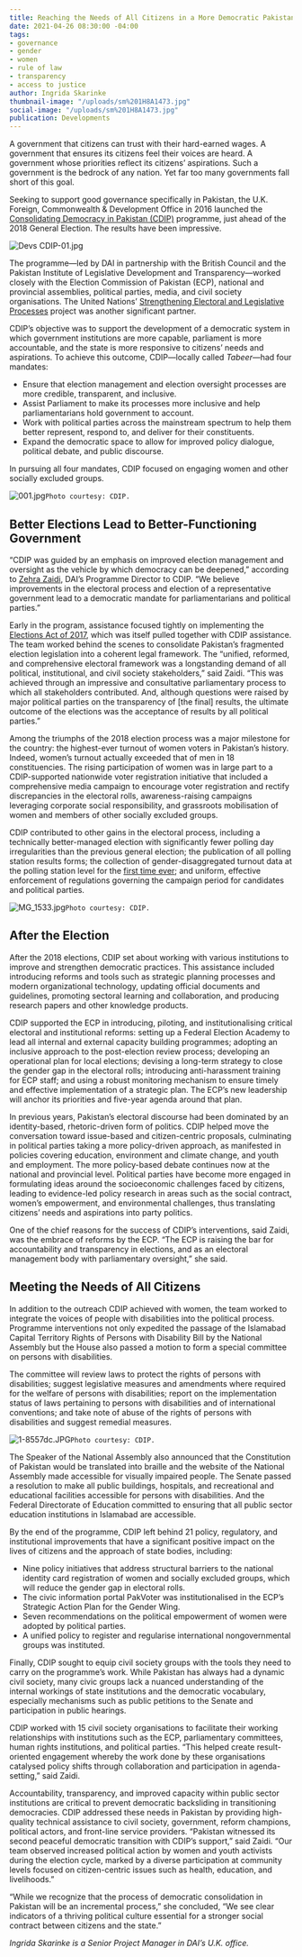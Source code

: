 ```yaml
---
title: Reaching the Needs of All Citizens in a More Democratic Pakistan
date: 2021-04-26 08:30:00 -04:00
tags:
- governance
- gender
- women
- rule of law
- transparency
- access to justice
author: Ingrida Skarinke
thumbnail-image: "/uploads/sm%201H8A1473.jpg"
social-image: "/uploads/sm%201H8A1473.jpg"
publication: Developments
---
```


A government that citizens can trust with their hard-earned wages. A government that ensures its citizens feel their voices are heard. A government whose priorities reflect its citizens’ aspirations. Such a government is the bedrock of any nation. Yet far too many governments fall short of this goal.

Seeking to support good governance specifically in Pakistan, the U.K. Foreign, Commonwealth & Development Office in 2016 launched the [Consolidating Democracy in Pakistan (CDIP)](https://www.dai.com/our-work/projects/pakistan-consolidating-democracy-in-pakistan-cdip) programme, just ahead of the 2018 General Election. The results have been impressive.






![Devs CDIP-01.jpg](/uploads/Devs%20CDIP-01.jpg)

The programme—led by DAI in partnership with the British Council and the Pakistan Institute of Legislative Development and Transparency—worked closely with the Election Commission of Pakistan (ECP), national and provincial assemblies, political parties, media, and civil society organisations. The United Nations’ [Strengthening Electoral and Legislative Processes](https://www.pk.undp.org/content/pakistan/en/home/projects/strengthening-electoral-and-legislative-processes.html) project was another significant partner.  

CDIP’s objective was to support the development of a democratic system in which government institutions are more capable, parliament is more accountable, and the state is more responsive to citizens’ needs and aspirations. To achieve this outcome, CDIP—locally called *Tabeer*—had four mandates: 

* Ensure that election management and election oversight processes are more credible, transparent, and inclusive.
* Assist Parliament to make its processes more inclusive and help parliamentarians hold government to account.
* Work with political parties across the mainstream spectrum to help them better represent, respond to, and deliver for their constituents.
* Expand the democratic space to allow for improved policy dialogue, political debate, and public discourse.

In pursuing all four mandates, CDIP focused on engaging women and other socially excluded groups.

![001.jpg](/uploads/001.jpg)`Photo courtesy: CDIP.`

## Better Elections Lead to Better-Functioning Government

“CDIP was guided by an emphasis on improved election management and oversight as the vehicle by which democracy can be deepened,” according to [Zehra Zaidi](https://www.dai.com/who-we-are/our-team/zehra-zaidi), DAI’s Programme Director to CDIP. “We believe improvements in the electoral process and election of a representative government lead to a democratic mandate for parliamentarians and political parties.”

Early in the program, assistance focused tightly on implementing the [Elections Act of 2017](https://www.ecp.gov.pk/frmGenericPage.aspx?PageID=3111), which was itself pulled together with CDIP assistance. The team worked behind the scenes to consolidate Pakistan’s fragmented election legislation into a coherent legal framework. The “unified, reformed, and comprehensive electoral framework was a longstanding demand of all political, institutional, and civil society stakeholders,” said Zaidi. “This was achieved through an impressive and consultative parliamentary process to which all stakeholders contributed. And, although questions were raised by major political parties on the transparency of [the final] results, the ultimate outcome of the elections was the acceptance of results by all political parties.”

Among the triumphs of the 2018 election process was a major milestone for the country: the highest-ever turnout of women voters in Pakistan’s history. Indeed, women’s turnout actually exceeded that of men in 18 constituencies. The rising participation of women was in large part to a CDIP-supported nationwide voter registration initiative that included a comprehensive media campaign to encourage voter registration and rectify discrepancies in the electoral rolls, awareness-raising campaigns leveraging corporate social responsibility, and grassroots mobilisation of women and members of other socially excluded groups. 

CDIP contributed to other gains in the electoral process, including a technically better-managed election with significantly fewer polling day irregularities than the previous general election; the publication of all polling station results forms; the collection of gender-disaggregated turnout data at the polling station level for the [first time ever](https://fafen.org/fafens-analysis-of-voter-turnout-in-ge-2018/); and uniform, effective enforcement of regulations governing the campaign period for candidates and political parties.

![MG_1533.jpg](/uploads/MG_1533.jpg)`Photo courtesy: CDIP.`

## After the Election

After the 2018 elections, CDIP set about working with various institutions to improve and strengthen democratic practices. This assistance included introducing reforms and tools such as strategic planning processes and modern organizational technology, updating official documents and guidelines, promoting sectoral learning and collaboration, and producing research papers and other knowledge products.

CDIP supported the ECP in introducing, piloting, and institutionalising critical electoral and institutional reforms: setting up a Federal Election Academy to lead all internal and external capacity building programmes; adopting an inclusive approach to the post-election review process; developing an operational plan for local elections; devising a long-term strategy to close the gender gap in the electoral rolls; introducing anti-harassment training for ECP staff; and using a robust monitoring mechanism to ensure timely and effective implementation of a strategic plan. The ECP’s new leadership will anchor its priorities and five-year agenda around that plan.

In previous years, Pakistan’s electoral discourse had been dominated by an identity-based, rhetoric-driven form of politics. CDIP helped move the conversation toward issue-based and citizen-centric proposals, culminating in political parties taking a more policy-driven approach, as manifested in policies covering education, environment and climate change, and youth and employment. The more policy-based debate continues now at the national and provincial level. Political parties have become more engaged in formulating ideas around the socioeconomic challenges faced by citizens, leading to evidence-led policy research in areas such as the social contract, women’s empowerment, and environmental challenges, thus translating citizens’ needs and aspirations into party politics.

One of the chief reasons for the success of CDIP’s interventions, said Zaidi, was the embrace of reforms by the ECP. “The ECP is raising the bar for accountability and transparency in elections, and as an electoral management body with parliamentary oversight,” she said. 

## Meeting the Needs of All Citizens

In addition to the outreach CDIP achieved with women, the team worked to integrate the voices of people with disabilities into the political process. Programme interventions not only expedited the passage of the Islamabad Capital Territory Rights of Persons with Disability Bill by the National Assembly but the House also passed a motion to form a special committee on persons with disabilities. 

The committee will review laws to protect the rights of persons with disabilities; suggest legislative measures and amendments where required for the welfare of persons with disabilities; report on the implementation status of laws pertaining to persons with disabilities and of international conventions; and take note of abuse of the rights of persons with disabilities and suggest remedial measures. 

![1-8557dc.JPG](/uploads/1-8557dc.JPG)`Photo courtesy: CDIP.`

The Speaker of the National Assembly also announced that the Constitution of Pakistan would be translated into braille and the website of the National Assembly made accessible for visually impaired people. The Senate passed a resolution to make all public buildings, hospitals, and recreational and educational facilities accessible for persons with disabilities. And the Federal Directorate of Education committed to ensuring that all public sector education institutions in Islamabad are accessible.

By the end of the programme, CDIP left behind 21 policy, regulatory, and institutional improvements that have a significant positive impact on the lives of citizens and the approach of state bodies, including:
 
* Nine policy initiatives that address structural barriers to the national identity card registration of women and socially excluded groups, which will reduce the gender gap in electoral rolls.
* The civic information portal PakVoter was institutionalised in the ECP’s Strategic Action Plan for the Gender Wing.
* Seven recommendations on the political empowerment of women were adopted by political parties.
* A unified policy to register and regularise international nongovernmental groups was instituted.

Finally, CDIP sought to equip civil society groups with the tools they need to carry on the programme’s work. While Pakistan has always had a dynamic civil society, many civic groups lack a nuanced understanding of the internal workings of state institutions and the democratic vocabulary, especially mechanisms such as public petitions to the Senate and participation in public hearings. 

CDIP worked with 15 civil society organisations to facilitate their working relationships with institutions such as the ECP, parliamentary committees, human rights institutions, and political parties. “This helped create result-oriented engagement whereby the work done by these organisations catalysed policy shifts through collaboration and participation in agenda-setting,” said Zaidi. 

Accountability, transparency, and improved capacity within public sector institutions are critical to prevent democratic backsliding in transitioning democracies. CDIP addressed these needs in Pakistan by providing high-quality technical assistance to civil society, government, reform champions, political actors, and front-line service providers. “Pakistan witnessed its second peaceful democratic transition with CDIP’s support,” said Zaidi. “Our team observed increased political action by women and youth activists during the election cycle, marked by a diverse participation at community levels focused on citizen-centric issues such as health, education, and livelihoods.”

“While we recognize that the process of democratic consolidation in Pakistan will be an incremental process,” she concluded, “We see clear indicators of a thriving political culture essential for a stronger social contract between citizens and the state.”

*Ingrida Skarinke is a Senior Project Manager in DAI’s U.K. office.*